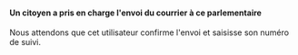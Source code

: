 #### Un citoyen a pris en charge l'envoi du courrier à ce parlementaire

Nous attendons que cet utilisateur confirme l'envoi et saisisse son numéro de suivi.
